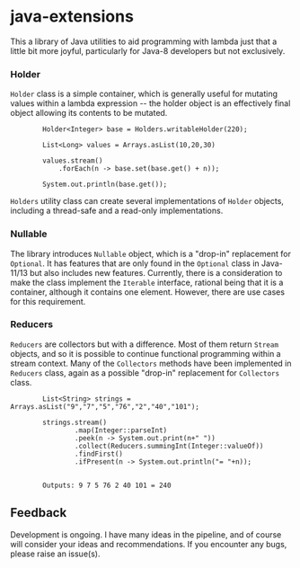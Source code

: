 # java-extensions

This a library of Java utilities to aid programming with lambda just that a little bit more joyful, particularly for 
Java-8 developers but not exclusively. 
### Holder
`Holder` class is a simple container, which is generally useful for mutating values within a lambda expression -- the
holder object is an effectively final object allowing its contents to be mutated.
```
        Holder<Integer> base = Holders.writableHolder(220);
        
        List<Long> values = Arrays.asList(10,20,30)       
        
        values.stream()
            .forEach(n -> base.set(base.get() + n));
        
        System.out.println(base.get());
``` 
`Holders` utility class can create several implementations of `Holder` objects, including a thread-safe and a read-only
implementations. 
### Nullable
The library introduces `Nullable` object, which is a "drop-in" replacement for `Optional`. It has features that are only 
found in the `Optional` class in Java-11/13 but also includes new features. Currently, there is a consideration to make
the class implement the `Iterable` interface, rational being that it is a container, although it contains one element.
However, there are use cases for this requirement.

### Reducers
`Reducers` are collectors but with a difference. Most of them return `Stream` objects, and so it is possible to continue
functional programming within a stream context. Many of the `Collectors` methods have been implemented in `Reducers` class, 
again as a possible "drop-in" replacement for `Collectors` class.

```
        List<String> strings = Arrays.asList("9","7","5","76","2","40","101");

        strings.stream()
                .map(Integer::parseInt)
                .peek(n -> System.out.print(n+" "))
                .collect(Reducers.summingInt(Integer::valueOf))
                .findFirst()
                .ifPresent(n -> System.out.println("= "+n)); 

                
        Outputs: 9 7 5 76 2 40 101 = 240         
```

## Feedback

Development is ongoing. I have many ideas in the pipeline, and of course will consider your ideas and recommendations. 
If you encounter any bugs, please raise an issue(s).